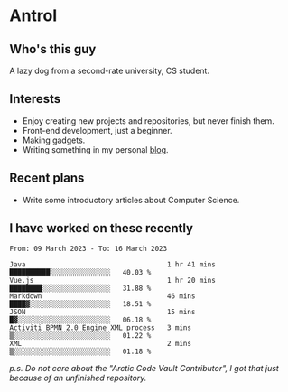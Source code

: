 # Antrol

## Who's this guy

A lazy dog from a second-rate university, CS student.

## Interests

* Enjoy creating new projects and repositories, but never finish them.
* Front-end development, just a beginner.
* Making gadgets.
* Writing something in my personal [blog](https://blog.antrol.xyz/).

## Recent plans

* Write some introductory articles about Computer Science.

<!--
* Try to develop a website for [Anime4KCPP](https://github.com/TianZerL/Anime4KCPP).
* Develop a Markdown renderer which user can customize its css, of course it is GUI-based.~~(If I could finish  it before getting bored)~~
* Work with my [teammates](https://github.com/SWJTU-Lazy-Dogs).
* Find something interests me, as a hobby after finishing my ~~boring~~ homework.
-->

## I have worked on these recently

<!--START_SECTION:waka-->

```text
From: 09 March 2023 - To: 16 March 2023

Java                                   1 hr 41 mins    ██████████░░░░░░░░░░░░░░░   40.03 %
Vue.js                                 1 hr 20 mins    ████████░░░░░░░░░░░░░░░░░   31.88 %
Markdown                               46 mins         ████▓░░░░░░░░░░░░░░░░░░░░   18.51 %
JSON                                   15 mins         █▓░░░░░░░░░░░░░░░░░░░░░░░   06.18 %
Activiti BPMN 2.0 Engine XML process   3 mins          ▒░░░░░░░░░░░░░░░░░░░░░░░░   01.22 %
XML                                    2 mins          ▒░░░░░░░░░░░░░░░░░░░░░░░░   01.18 %
```

<!--END_SECTION:waka-->

*p.s.  Do not care about the "Arctic Code Vault Contributor", I got that just because of an unfinished repository.*

<!--
**qzmlgfj/qzmlgfj** is a ✨ _special_ ✨ repository because its `README.md` (this file) appears on your GitHub profile.

Here are some ideas to get you started:

- 🔭 I’m currently working on ...
- 🌱 I’m currently learning ...
- 👯 I’m looking to collaborate on ...
- 🤔 I’m looking for help with ...
- 💬 Ask me about ...
- 📫 How to reach me: ...
- 😄 Pronouns: ...
- ⚡ Fun fact: ...
-->

